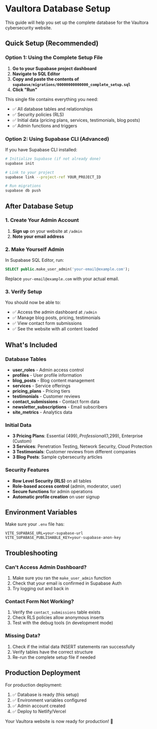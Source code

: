 # Vaultora Database Setup

This guide will help you set up the complete database for the Vaultora cybersecurity website.

## Quick Setup (Recommended)

### Option 1: Using the Complete Setup File

1. **Go to your Supabase project dashboard**
2. **Navigate to SQL Editor**
3. **Copy and paste the contents of `supabase/migrations/00000000000000_complete_setup.sql`**
4. **Click "Run"**

This single file contains everything you need:
- ✅ All database tables and relationships
- ✅ Security policies (RLS)
- ✅ Initial data (pricing plans, services, testimonials, blog posts)
- ✅ Admin functions and triggers

### Option 2: Using Supabase CLI (Advanced)

If you have Supabase CLI installed:

```bash
# Initialize Supabase (if not already done)
supabase init

# Link to your project
supabase link --project-ref YOUR_PROJECT_ID

# Run migrations
supabase db push
```

## After Database Setup

### 1. Create Your Admin Account

1. **Sign up** on your website at `/admin`
2. **Note your email address**

### 2. Make Yourself Admin

In Supabase SQL Editor, run:

```sql
SELECT public.make_user_admin('your-email@example.com');
```

Replace `your-email@example.com` with your actual email.

### 3. Verify Setup

You should now be able to:
- ✅ Access the admin dashboard at `/admin`
- ✅ Manage blog posts, pricing, testimonials
- ✅ View contact form submissions
- ✅ See the website with all content loaded

## What's Included

### Database Tables
- **user_roles** - Admin access control
- **profiles** - User profile information
- **blog_posts** - Blog content management
- **services** - Service offerings
- **pricing_plans** - Pricing tiers
- **testimonials** - Customer reviews
- **contact_submissions** - Contact form data
- **newsletter_subscriptions** - Email subscribers
- **site_metrics** - Analytics data

### Initial Data
- **3 Pricing Plans**: Essential ($499), Professional ($1,299), Enterprise (Custom)
- **3 Services**: Penetration Testing, Network Security, Cloud Protection
- **3 Testimonials**: Customer reviews from different companies
- **3 Blog Posts**: Sample cybersecurity articles

### Security Features
- **Row Level Security (RLS)** on all tables
- **Role-based access control** (admin, moderator, user)
- **Secure functions** for admin operations
- **Automatic profile creation** on user signup

## Environment Variables

Make sure your `.env` file has:

```env
VITE_SUPABASE_URL=your-supabase-url
VITE_SUPABASE_PUBLISHABLE_KEY=your-supabase-anon-key
```

## Troubleshooting

### Can't Access Admin Dashboard?
1. Make sure you ran the `make_user_admin` function
2. Check that your email is confirmed in Supabase Auth
3. Try logging out and back in

### Contact Form Not Working?
1. Verify the `contact_submissions` table exists
2. Check RLS policies allow anonymous inserts
3. Test with the debug tools (in development mode)

### Missing Data?
1. Check if the initial data INSERT statements ran successfully
2. Verify tables have the correct structure
3. Re-run the complete setup file if needed

## Production Deployment

For production deployment:
1. ✅ Database is ready (this setup)
2. ✅ Environment variables configured
3. ✅ Admin account created
4. ✅ Deploy to Netlify/Vercel

Your Vaultora website is now ready for production! 🚀